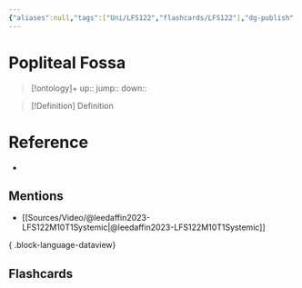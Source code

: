 ```yaml
---
{"aliases":null,"tags":["Uni/LFS122","flashcards/LFS122"],"dg-publish":true,"permalink":"/cards/popliteal-fossa/","dgPassFrontmatter":true}
---
```


# Popliteal Fossa

> [!ontology]+
> up:: 
> jump:: 
> down:: 

> [!Definition] Definition

# Reference

- 

## Mentions

- [[Sources/Video/@leedaffin2023-LFS122M10T1Systemic\|@leedaffin2023-LFS122M10T1Systemic]]

{ .block-language-dataview}

## Flashcards